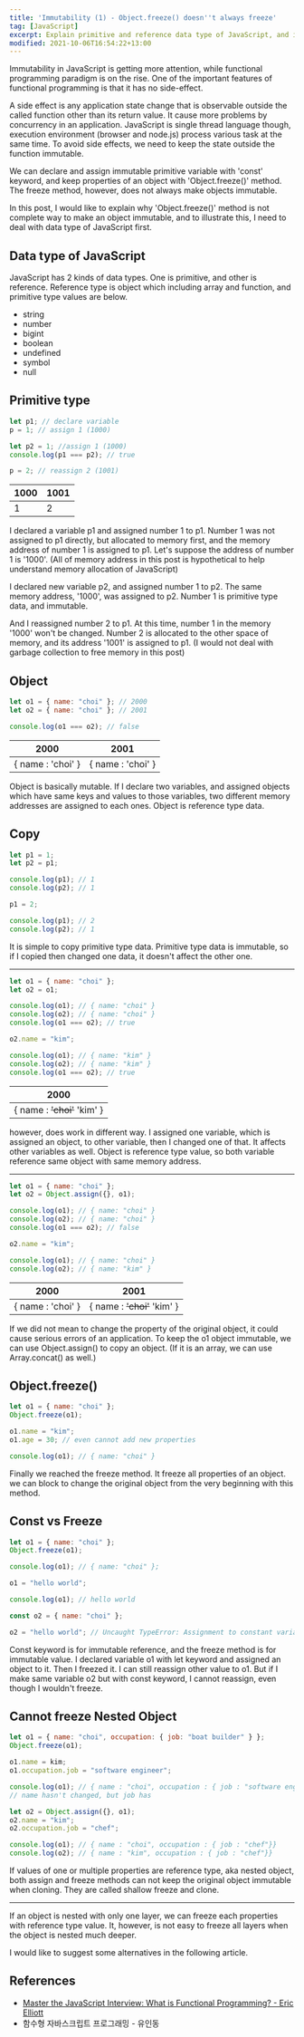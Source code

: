 ```yaml
---
title: 'Immutability (1) - Object.freeze() doesn''t always freeze'
tag: [JavaScript]
excerpt: Explain primitive and reference data type of JavaScript, and immutability of object...
modified: 2021-10-06T16:54:22+13:00
---
```


Immutability in JavaScript is getting more attention, while functional programming paradigm is on the rise. One of the important features of functional programming is that it has no side-effect.

A side effect is any application state change that is observable outside the called function other than its return value. It cause more problems by concurrency in an application. JavaScript is single thread language though, execution environment (browser and node.js) process various task at the same time. To avoid side effects, we need to keep the state outside the function immutable.

We can declare and assign immutable primitive variable with 'const' keyword, and keep properties of an object with 'Object.freeze()' method. The freeze method, however, does not always make objects immutable.

In this post, I would like to explain why 'Object.freeze()' method is not complete way to make an object immutable, and to illustrate this, I need to deal with data type of JavaScript first.

## Data type of JavaScript

JavaScript has 2 kinds of data types. One is primitive, and other is reference. Reference type is object which including array and function, and primitive type values are below.

- string
- number
- bigint
- boolean
- undefined
- symbol
- null

## Primitive type

```js
let p1; // declare variable
p = 1; // assign 1 (1000)

let p2 = 1; //assign 1 (1000)
console.log(p1 === p2); // true

p = 2; // reassign 2 (1001)
```

| 1000 | 1001 |
| ---- | ---- |
| 1    | 2    |

I declared a variable p1 and assigned number 1 to p1. Number 1 was not assigned to p1 directly, but allocated to memory first, and the memory address of number 1 is assigned to p1. Let's suppose the address of number 1 is '1000'. (All of memory address in this post is hypothetical to help understand memory allocation of JavaScript)

I declared new variable p2, and assigned number 1 to p2. The same memory address, '1000', was assigned to p2. Number 1 is primitive type data, and immutable.

And I reassigned number 2 to p1. At this time, number 1 in the memory '1000' won't be changed. Number 2 is allocated to the other space of memory, and its address '1001' is assigned to p1. (I would not deal with garbage collection to free memory in this post)

## Object

```js
let o1 = { name: "choi" }; // 2000
let o2 = { name: "choi" }; // 2001

console.log(o1 === o2); // false
```

| 2000              | 2001              |
| ----------------- | ----------------- |
| { name : 'choi' } | { name : 'choi' } |

Object is basically mutable. If I declare two variables, and assigned objects which have same keys and values to those variables, two different memory addresses are assigned to each ones. Object is reference type data.

## Copy

```js
let p1 = 1;
let p2 = p1;

console.log(p1); // 1
console.log(p2); // 1

p1 = 2;

console.log(p1); // 2
console.log(p2); // 1
```

It is simple to copy primitive type data. Primitive type data is immutable, so if I copied then changed one data, it doesn't affect the other one.

---

```js
let o1 = { name: "choi" };
let o2 = o1;

console.log(o1); // { name: "choi" }
console.log(o2); // { name: "choi" }
console.log(o1 === o2); // true

o2.name = "kim";

console.log(o1); // { name: "kim" }
console.log(o2); // { name: "kim" }
console.log(o1 === o2); // true
```

| 2000                        |
| --------------------------- |
| { name : ~~'choi'~~ 'kim' } |

however, does work in different way. I assigned one variable, which is assigned an object, to other variable, then I changed one of that. It affects other variables as well. Object is reference type value, so both variable reference same object with same memory address.

---

```js
let o1 = { name: "choi" };
let o2 = Object.assign({}, o1);

console.log(o1); // { name: "choi" }
console.log(o2); // { name: "choi" }
console.log(o1 === o2); // false

o2.name = "kim";

console.log(o1); // { name: "choi" }
console.log(o2); // { name: "kim" }
```

| 2000              | 2001                        |
| ----------------- | --------------------------- |
| { name : 'choi' } | { name : ~~'choi'~~ 'kim' } |

If we did not mean to change the property of the original object, it could cause serious errors of an application. To keep the o1 object immutable, we can use Object.assign() to copy an object. (If it is an array, we can use Array.concat() as well.)

## Object.freeze()

```js
let o1 = { name: "choi" };
Object.freeze(o1);

o1.name = "kim";
o1.age = 30; // even cannot add new properties

console.log(o1); // { name: "choi" }
```

Finally we reached the freeze method. It freeze all properties of an object. we can block to change the original object from the very beginning with this method.

## Const vs Freeze

```js
let o1 = { name: "choi" };
Object.freeze(o1);

console.log(o1); // { name: "choi" };

o1 = "hello world";

console.log(o1); // hello world

const o2 = { name: "choi" };

o2 = "hello world"; // Uncaught TypeError: Assignment to constant variable.
```

Const keyword is for immutable reference, and the freeze method is for immutable value. I declared variable o1 with let keyword and assigned an object to it. Then I freezed it.
I can still reassign other value to o1.
But if I make same variable o2 but with const keyword, I cannot reassign, even though I wouldn't freeze.

## Cannot freeze Nested Object

```js
let o1 = { name: "choi", occupation: { job: "boat builder" } };
Object.freeze(o1);

o1.name = kim;
o1.occupation.job = "software engineer";

console.log(o1); // { name : "choi", occupation : { job : "software engineer"}}
// name hasn't changed, but job has

let o2 = Object.assign({}, o1);
o2.name = "kim";
o2.occupation.job = "chef";

console.log(o1); // { name : "choi", occupation : { job : "chef"}}
console.log(o2); // { name : "kim", occupation : { job : "chef"}}
```

If values of one or multiple properties are reference type, aka nested object, both assign and freeze methods can not keep the original object immutable when cloning. They are called shallow freeze and clone.

---

If an object is nested with only one layer, we can freeze each properties with reference type value. It, however, is not easy to freeze all layers when the object is nested much deeper.

I would like to suggest some alternatives in the following article.

## References

- [Master the JavaScript Interview: What is Functional Programming? - Eric Elliott](https://medium.com/javascript-scene/master-the-javascript-interview-what-is-functional-programming-7f218c68b3a0)
- 함수형 자바스크립트 프로그래밍 - 유인동
